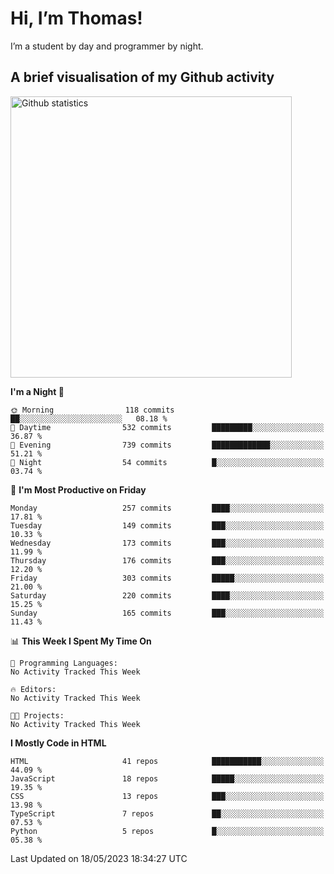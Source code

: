 # Hi, I’m Thomas!
I’m a student by day and programmer by night.

## A brief visualisation of my Github activity

<img title="My Github statistics" alt="Github statistics" width="450px" src="https://github-readme-stats.vercel.app/api?username=thomasrettig&show_icons=true&include_all_commits=true&count_private=true&&hide=issues&theme=tokyonight&border_radius=6px"/>

<!--START_SECTION:waka-->
**I'm a Night 🦉** 

```text
🌞 Morning                118 commits         ██░░░░░░░░░░░░░░░░░░░░░░░   08.18 % 
🌆 Daytime                532 commits         █████████░░░░░░░░░░░░░░░░   36.87 % 
🌃 Evening                739 commits         █████████████░░░░░░░░░░░░   51.21 % 
🌙 Night                  54 commits          █░░░░░░░░░░░░░░░░░░░░░░░░   03.74 % 
```
📅 **I'm Most Productive on Friday** 

```text
Monday                   257 commits         ████░░░░░░░░░░░░░░░░░░░░░   17.81 % 
Tuesday                  149 commits         ███░░░░░░░░░░░░░░░░░░░░░░   10.33 % 
Wednesday                173 commits         ███░░░░░░░░░░░░░░░░░░░░░░   11.99 % 
Thursday                 176 commits         ███░░░░░░░░░░░░░░░░░░░░░░   12.20 % 
Friday                   303 commits         █████░░░░░░░░░░░░░░░░░░░░   21.00 % 
Saturday                 220 commits         ████░░░░░░░░░░░░░░░░░░░░░   15.25 % 
Sunday                   165 commits         ███░░░░░░░░░░░░░░░░░░░░░░   11.43 % 
```


📊 **This Week I Spent My Time On** 

```text
💬 Programming Languages: 
No Activity Tracked This Week

🔥 Editors: 
No Activity Tracked This Week

🐱‍💻 Projects: 
No Activity Tracked This Week
```

**I Mostly Code in HTML** 

```text
HTML                     41 repos            ███████████░░░░░░░░░░░░░░   44.09 % 
JavaScript               18 repos            █████░░░░░░░░░░░░░░░░░░░░   19.35 % 
CSS                      13 repos            ███░░░░░░░░░░░░░░░░░░░░░░   13.98 % 
TypeScript               7 repos             ██░░░░░░░░░░░░░░░░░░░░░░░   07.53 % 
Python                   5 repos             █░░░░░░░░░░░░░░░░░░░░░░░░   05.38 % 
```




 Last Updated on 18/05/2023 18:34:27 UTC
<!--END_SECTION:waka-->
